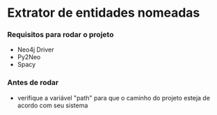 # Extrator de entidades nomeadas

### Requisitos para rodar o projeto

 - Neo4j Driver
 - Py2Neo
 - Spacy

### Antes de rodar
 - verifique a variável "path" para que o caminho do projeto esteja de acordo com seu sistema